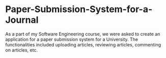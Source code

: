 # Paper-Submission-System-for-a-Journal
As a part of my Software Engineering course, we were asked to create an application for a paper submission system for a University. The functionalities included uploading articles, reviewing articles, commenting on articles, etc.
